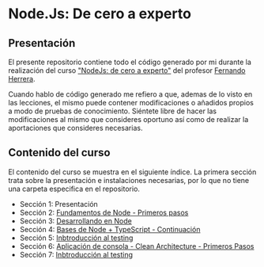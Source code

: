 # Node.Js: De cero a experto

## Presentación

El presente repositorio contiene todo el código generado por mi durante la realización del curso ["NodeJs: de cero a experto"](https://cursos.devtalles.com/courses/nodejs-de-cero-a-experto) del profesor [Fernando Herrera](https://fernando-herrera.com).

Cuando hablo de código generado me refiero a que, ademas de lo visto en las lecciones, el mismo puede contener modificaciones o añadidos propios a modo de pruebas de conocimiento. Siéntete libre de hacer las modificaciones al mismo que consideres oportuno así como de realizar la aportaciones que consideres necesarias.

## Contenido del curso

El contenido del curso se muestra en el siguiente índice. La primera sección trata sobre la presentación e instalaciones necesarias, por lo que no tiene una carpeta especifica en el repositorio.

- Sección 1: Presentación
- Sección 2: [Fundamentos de Node - Primeros pasos](01-fundamentos)
- Sección 3: [Desarrollando en Node](02-bases)
- Sección 4: [Bases de Node + TypeScript - Continuación](03-node+typescript)
- Sección 5: [Inbtroducción al testing](04-introduccion-testing)
- Sección 6: [Aplicación de consola - Clean Architecture - Primeros Pasos](05-multiplication)
- Sección 7: [Inbtroducción al testing](06-multiplication-testing)